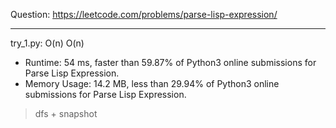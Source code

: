 Question: https://leetcode.com/problems/parse-lisp-expression/

---

try_1.py: O(n) O(n)

* Runtime: 54 ms, faster than 59.87% of Python3 online submissions for Parse Lisp Expression.
* Memory Usage: 14.2 MB, less than 29.94% of Python3 online submissions for Parse Lisp Expression.

> dfs + snapshot

